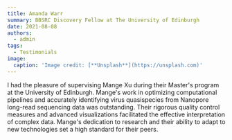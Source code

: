 ```yaml
---
title: Amanda Warr
summary: BBSRC Discovery Fellow at The University of Edinburgh
date: 2021-08-08
authors:
  - admin
tags:
  - Testimonials
image:
  caption: 'Image credit: [**Unsplash**](https://unsplash.com)'
---
```


I had the pleasure of supervising Mange Xu during their Master's program at the University of Edinburgh. Mange's work in optimizing computational pipelines and accurately identifying virus quasispecies from Nanopore long-read sequencing data was outstanding. Their rigorous quality control measures and advanced visualizations facilitated the effective interpretation of complex data. Mange's dedication to research and their ability to adapt to new technologies set a high standard for their peers.